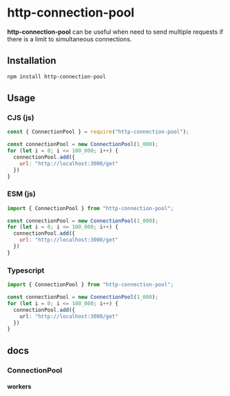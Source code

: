 # http-connection-pool
**http-connection-pool** can be useful when need to send multiple requests if there is a limit to simultaneous connections.

## Installation
```bash
npm install http-connection-pool
```

## Usage
### CJS (js)
```javascript
const { ConnectionPool } = require("http-connection-pool");

const connectionPool = new ConnectionPool(1_000);
for (let i = 0; i <= 100_000; i++) {
  connectionPool.add({
    url: "http://localhost:3000/get"
  })
}
```

### ESM (js)
```javascript
import { ConnectionPool } from "http-connection-pool";

const connectionPool = new ConnectionPool(1_000);
for (let i = 0; i <= 100_000; i++) {
  connectionPool.add({
    url: "http://localhost:3000/get"
  })
}
```

### Typescript
```typescript
import { ConnectionPool } from "http-connection-pool";

const connectionPool = new ConnectionPool(1_000);
for (let i = 0; i <= 100_000; i++) {
  connectionPool.add({
    url: "http://localhost:3000/get"
  })
}
```

## docs
### ConnectionPool
#### workers

### 
